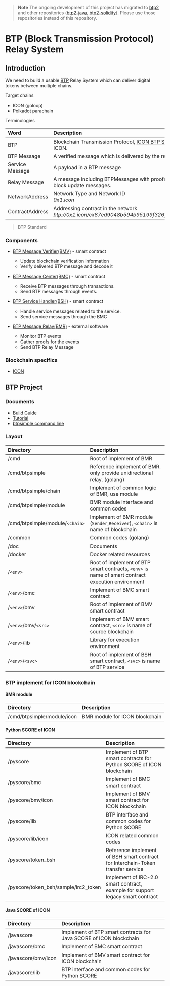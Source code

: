 > **Note**
> The ongoing development of this project has migrated to [btp2](https://github.com/icon-project/btp2) and other repositories ([btp2-java](https://github.com/icon-project/btp2-java), [btp2-solidity](https://github.com/icon-project/btp2-solidity)).
> Please use those repositories instead of this repository.


# BTP (Block Transmission Protocol) Relay System

## Introduction

We need to build a usable [BTP](doc/btp.md) Relay System which can deliver digital tokens between multiple chains.

Target chains
* ICON (goloop)
* Polkadot parachain

Terminologies

| Word            | Description                                                                                            |
|:----------------|:-------------------------------------------------------------------------------------------------------|
| BTP             | Blockchain Transmission Protocol, [ICON BTP Standard](https://github.com/icon-project/IIPs/blob/master/IIPS/iip-25.md) defined by ICON. |
| BTP Message     | A verified message which is delivered by the relay                                                     |
| Service Message | A payload in a BTP message                                                                             |
| Relay Message   | A message including BTPMessages with proofs for that, and other block update messages.                 |
| NetworkAddress  | Network Type and Network ID <br/> *0x1.icon*                                      |
| ContractAddress | Addressing contract in the network <br/> *btp://0x1.icon/cx87ed9048b594b95199f326fc76e76a9d33dd665b* |

> BTP Standard

### Components

* [BTP Message Verifier(BMV)](doc/bmc.md) - smart contract
  - Update blockchain verification information
  - Verify delivered BTP message and decode it

* [BTP Message Center(BMC)](doc/bmv.md) - smart contract
  - Receive BTP messages through transactions.
  - Send BTP messages through events.

* [BTP Service Handler(BSH)](doc/bsh.md) - smart contract
  - Handle service messages related to the service.
  - Send service messages through the BMC

* [BTP Message Relay(BMR)](doc/bmr.md) - external software
  - Monitor BTP events
  - Gather proofs for the events
  - Send BTP Relay Message

### Blockchain specifics
* [ICON](doc/icon.md)

## BTP Project

### Documents

* [Build Guide](doc/build.md)
* [Tutorial](doc/tutorial.md)
* [btpsimple command line](doc/btpsimple_cli.md)

### Layout

| Directory                | Description  |
|:--------------------|:-------|
| /cmd           |   Root of implement of BMR |
| /cmd/btpsimple           |   Reference implement of BMR. only provide unidirectional relay. (golang) |
| /cmd/btpsimple/chain    |   Implement of common logic of BMR, use module |
| /cmd/btpsimple/module    |   BMR module interface and common codes |
| /cmd/btpsimple/module/`<chain>`    | Implement of BMR module (`Sender`,`Receiver`), `<chain>` is name of blockchain |
| /common | Common codes (golang) |
| /doc | Documents |
| /docker | Docker related resources |
| /`<env>` | Root of implement of BTP smart contracts, `<env>` is name of smart contract execution environment |
| /`<env>`/bmc | Implement of BMC smart contract |
| /`<env>`/bmv | Root of implement of BMV smart contract |
| /`<env>`/bmv/`<src>` | Implement of BMV smart contract, `<src>` is name of source blockchain |
| /`<env>`/lib | Library for execution environment |
| /`<env>`/`<svc>` | Root of implement of BSH smart contract, `<svc>` is name of BTP service |

### BTP implement for ICON blockchain

#### BMR module
| Directory                | Description  |
|:--------------------|:-------|
| /cmd/btpsimple/module/icon    | BMR module for ICON blockchain |

#### Python SCORE of ICON
| Directory                | Description  |
|:--------------------|:-------|
| /pyscore | Implement of BTP smart contracts for Python SCORE of ICON blockchain |
| /pyscore/bmc | Implement of BMC smart contract |
| /pyscore/bmv/icon | Implement of BMV smart contract for ICON blockchain |
| /pyscore/lib | BTP interface and common codes for Python SCORE |
| /pyscore/lib/icon | ICON related common codes |
| /pyscore/token_bsh | Reference implement of BSH smart contract for Interchain-Token transfer service |
| /pyscore/token_bsh/sample/irc2_token | Implement of IRC-2.0 smart contract, example for support legacy smart contract |

#### Java SCORE of ICON
| Directory                | Description  |
|:--------------------|:-------|
| /javascore | Implement of BTP smart contracts for Java SCORE of ICON blockchain |
| /javascore/bmc | Implement of BMC smart contract |
| /javascore/bmv/icon | Implement of BMV smart contract for ICON blockchain |
| /javascore/lib | BTP interface and common codes for Python SCORE |
